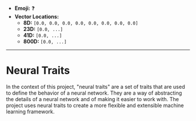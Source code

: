 - **Emoji:** ❓
- **Vector Locations:**
    - **8D:** `[0.0, 0.0, 0.0, 0.0, 0.0, 0.0, 0.0, 0.0]`
    - **23D:** `[0.0, ...]`
    - **41D:** `[0.0, ...]`
    - **800D:** `[0.0, ...]`

---

# Neural Traits

In the context of this project, "neural traits" are a set of traits that are used to define the behavior of a neural network. They are a way of abstracting the details of a neural network and of making it easier to work with. The project uses neural traits to create a more flexible and extensible machine learning framework.

